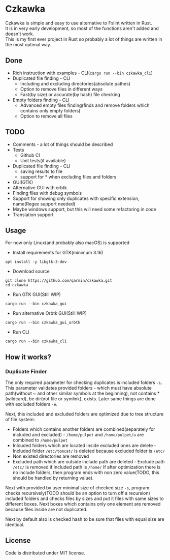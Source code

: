 # Czkawka
Czkawka is simple and easy to use alternative to Fslint written in Rust.  
It is in very early development, so most of the functions aren't added and doesn't work.  
This is my first ever project in Rust so probably a lot of things are written in the most optimal way.

## Done
- Rich instruction with examples - CLI(`cargo run --bin czkawka_cli`)
- Duplicated file finding - CLI
  - Including and excluding directories(absolute pathes)
  - Option to remove files in different ways
  - Fast(by size) or accurate(by hash) file checking
- Empty folders finding - CLI
  - Advanced empty files finding(finds and remove folders which contains only empty folders)
  - Option to remove all files

## TODO
- Comments - a lot of things should be described
- Tests
  - Github CI
  - Unit tests(if available)
- Duplicated file finding - CLI
  - saving results to file
  - support for * when excluding files and folders
- GUI(GTK)
- Alternative GUI with orbtk
- Finding files with debug symbols
- Support for showing only duplicates with specific extension, name(Regex support needed)
- Maybe windows support, but this will need some refactoring in code
- Translation support

## Usage
For now only Linux(and probably also macOS) is supported
- Install requirements for GTK(minimum 3.16)
```
apt install -y libgtk-3-dev
```
- Download source
```
git clone https://github.com/qarmin/czkawka.git
cd czkawka
```
- Run GTK GUI(Still WIP)
```
cargo run --bin czkawka_gui
```
- Run alternative Orbtk GUI(Still WIP)
```
cargo run --bin czkawka_gui_orbtk
```
- Run CLI
```
cargo run --bin czkawka_cli
```

## How it works?
### Duplicate Finder
The only required parameter for checking duplicates is included folders `-i`. This parameter validates provided folders - which must have absolute path(without ~ and other similar symbols at the beginning),  not contains *(wildcard), be dir(not file or symlink), exists. Later same things are done with excluded folders `-e`.  

Next, this included and excluded folders are optimized due to tree structure of file system:
- Folders which contains another folders are combined(separately for included and excluded) - `/home/pulpet` and `/home/pulpet/a` are combined to `/home/pulpet`
- Inlcuded folders which are located inside excluded ones are delete - Included folder `/etc/tomcat/` is deleted because excluded folder is `/etc/`
- Non existed directories are removed
- Excluded path which are outside include path are deleted - Exclude path `/etc/` is removed if included path is `/home/`
If after optimization there is no include folders, then program ends with non zero value(TODO, this should be handled by returning value).

Next with provided by user minimal size of checked size `-s`, program checks recursively(TODO should be an option to turn off a recursion)  included folders and checks files by sizes and put it files with same sizes to different boxes. 
Next boxes which contains only one element are removed because files inside are not duplicated.

Next by default also is checked hash to be sure that files with equal size are identical.


## License
Code is distributed under MIT license.
